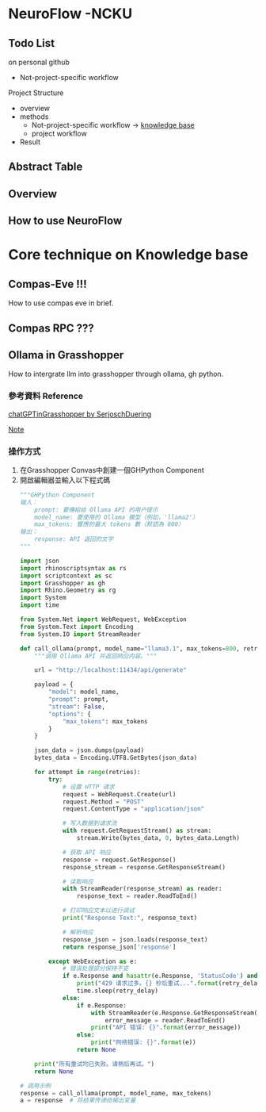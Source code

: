 # NeuroFlow -NCKU

## Todo List
on personal github

- Not-project-specific workflow

Project Structure
 - overview
 - methods
    - Not-project-specific workflow -> [knowledge base](https://kb.rccn.dev)
    - project workflow
 - Result

## Abstract Table

## Overview

## How to use NeuroFlow 

# Core technique on Knowledge base

## Compas-Eve !!! 

How to use compas eve in brief.

## Compas RPC ???

## Ollama in Grasshopper 

How to intergrate llm into grasshopper through ollama, gh python.

### 參考資料 Reference 

[chatGPTinGrasshopper by SerjoschDuering](https://github.com/SerjoschDuering/chatGPTinGrasshopper)

[Note](https://www.notion.so/Note-1027-14c57755feb98111bd7be8d9cb0b03bf?pvs=4#14c57755feb981a2803bd5256e9315ce)

### 

### 操作方式

1. 在Grasshopper Convas中創建一個GHPython Component
2. 開啟編輯器並輸入以下程式碼 
    ``` python
    """GHPython Component
    输入：
        prompt: 要傳給给 Ollama API 的用户提示
        model_name: 要使用的 Ollama 模型（例如，'llama2'）
        max_tokens: 響應的最大 tokens 數（默認為 800）
    输出：
        response: API 返回的文字
    """

    import json
    import rhinoscriptsyntax as rs
    import scriptcontext as sc
    import Grasshopper as gh
    import Rhino.Geometry as rg
    import System
    import time

    from System.Net import WebRequest, WebException
    from System.Text import Encoding
    from System.IO import StreamReader

    def call_ollama(prompt, model_name="llama3.1", max_tokens=800, retries=3, retry_delay=5):
        """调用 Ollama API 并返回响应内容。"""

        url = "http://localhost:11434/api/generate"

        payload = {
            "model": model_name,
            "prompt": prompt,
            "stream": False,  
            "options": {
                "max_tokens": max_tokens
            }
        }

        json_data = json.dumps(payload)
        bytes_data = Encoding.UTF8.GetBytes(json_data)

        for attempt in range(retries):
            try:
                # 设置 HTTP 请求
                request = WebRequest.Create(url)
                request.Method = "POST"
                request.ContentType = "application/json"

                # 写入数据到请求流
                with request.GetRequestStream() as stream:
                    stream.Write(bytes_data, 0, bytes_data.Length)

                # 获取 API 响应
                response = request.GetResponse()
                response_stream = response.GetResponseStream()

                # 读取响应
                with StreamReader(response_stream) as reader:
                    response_text = reader.ReadToEnd()

                # 打印响应文本以进行调试
                print("Response Text:", response_text)

                # 解析响应
                response_json = json.loads(response_text)
                return response_json['response']

            except WebException as e:
                # 错误处理部分保持不变
                if e.Response and hasattr(e.Response, 'StatusCode') and e.Response.StatusCode == 429:
                    print("429 请求过多。{} 秒后重试...".format(retry_delay))
                    time.sleep(retry_delay)
                else:
                    if e.Response:
                        with StreamReader(e.Response.GetResponseStream()) as reader:
                            error_message = reader.ReadToEnd()
                        print("API 错误: {}".format(error_message))
                    else:
                        print("网络错误: {}".format(e))
                    return None

        print("所有重试均已失败。请稍后再试。")
        return None

    # 调用示例
    response = call_ollama(prompt, model_name, max_tokens)
    a = response  # 将结果传递给输出变量

    ```


